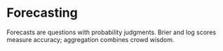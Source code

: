 # Forecasting

Forecasts are questions with probability judgments. Brier and log scores measure accuracy; aggregation combines crowd wisdom.
